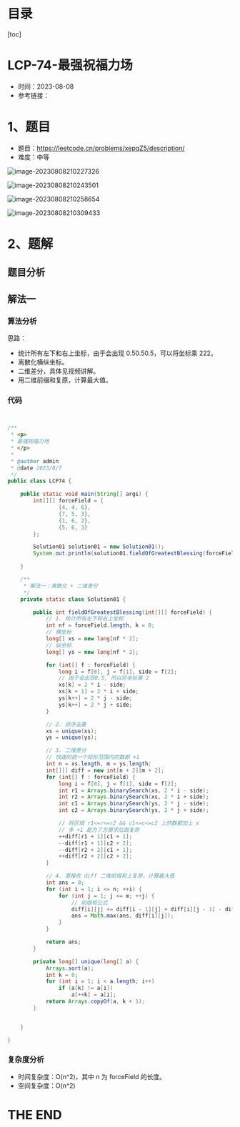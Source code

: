 # 目录

[toc]

# LCP-74-最强祝福力场

- 时间：2023-08-08
- 参考链接：



# 1、题目

- 题目：https://leetcode.cn/problems/xepqZ5/description/
- 难度：中等

![image-20230808210227326](https://2021-joker.oss-cn-shanghai.aliyuncs.com/java_img/image-20230808210227326.png)

![image-20230808210243501](https://2021-joker.oss-cn-shanghai.aliyuncs.com/java_img/image-20230808210243501.png)

![image-20230808210258654](https://2021-joker.oss-cn-shanghai.aliyuncs.com/java_img/image-20230808210258654.png)

![image-20230808210309433](https://2021-joker.oss-cn-shanghai.aliyuncs.com/java_img/image-20230808210309433.png)



# 2、题解

## 题目分析



## 解法一

### 算法分析

思路：

- 统计所有左下和右上坐标，由于会出现 0.50.50.5，可以将坐标乘 222。
- 离散化横纵坐标。
- 二维差分，具体见视频讲解。
- 用二维前缀和复原，计算最大值。



### 代码

```java


/**
 * <p>
 * 最强祝福力场
 * </p>
 *
 * @author admin
 * @date 2023/8/7
 */
public class LCP74 {

    public static void main(String[] args) {
        int[][] forceField = {
                {4, 4, 6},
                {7, 5, 3},
                {1, 6, 2},
                {5, 6, 3}
        };

        Solution01 solution01 = new Solution01();
        System.out.println(solution01.fieldOfGreatestBlessing(forceField));

    }

    /**
     * 解法一：离散化 + 二维差分
     */
    private static class Solution01 {

        public int fieldOfGreatestBlessing(int[][] forceField) {
            // 1. 统计所有左下和右上坐标
            int nf = forceField.length, k = 0;
            // 横坐标
            long[] xs = new long[nf * 2];
            // 纵坐标
            long[] ys = new long[nf * 2];

            for (int[] f : forceField) {
                long i = f[0], j = f[1], side = f[2];
                // 由于会出现0.5, 所以将坐标乘 2
                xs[k] = 2 * i - side;
                xs[k + 1] = 2 * i + side;
                ys[k++] = 2 * j - side;
                ys[k++] = 2 * j + side;
            }

            // 2. 排序去重
            xs = unique(xs);
            ys = unique(ys);

            // 3. 二维差分
            // 快速的把一个矩形范围内的数都 +1
            int n = xs.length, m = ys.length;
            int[][] diff = new int[n + 2][m + 2];
            for (int[] f : forceField) {
                long i = f[0], j = f[1], side = f[2];
                int r1 = Arrays.binarySearch(xs, 2 * i - side);
                int r2 = Arrays.binarySearch(xs, 2 * i + side);
                int c1 = Arrays.binarySearch(ys, 2 * j - side);
                int c2 = Arrays.binarySearch(ys, 2 * j + side);

                // 将区域 r1<=r<=r2 && c1<=c<=c2 上的数都加上 x
                // 多 +1 是为了方便求后面复原
                ++diff[r1 + 1][c1 + 1];
                --diff[r1 + 1][c2 + 2];
                --diff[r2 + 2][c1 + 1];
                ++diff[r2 + 2][c2 + 2];
            }

            // 4. 直接在 diff 二维前缀和上复原，计算最大值
            int ans = 0;
            for (int i = 1; i <= n; ++i) {
                for (int j = 1; j <= m; ++j) {
                    // 前缀和公式
                    diff[i][j] += diff[i - 1][j] + diff[i][j - 1] - diff[i - 1][j - 1];
                    ans = Math.max(ans, diff[i][j]);
                }
            }

            return ans;
        }

        private long[] unique(long[] a) {
            Arrays.sort(a);
            int k = 0;
            for (int i = 1; i < a.length; i++)
                if (a[k] != a[i])
                    a[++k] = a[i];
            return Arrays.copyOf(a, k + 1);
        }


    }

}

```





### 复杂度分析



- 时间复杂度：O(n^2)，其中 n 为 forceField 的长度。
- 空间复杂度：O(n^2)











# THE END